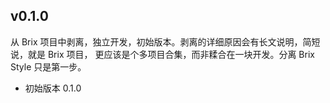 ## v0.1.0

从 Brix 项目中剥离，独立开发，初始版本。剥离的详细原因会有长文说明，简短说，就是 Brix 项目，
更应该是个多项目合集，而非糅合在一块开发。分离 Brix Style 只是第一步。

- 初始版本 0.1.0